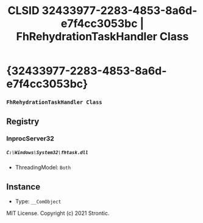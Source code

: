 ﻿---
title: "CLSID 32433977-2283-4853-8a6d-e7f4cc3053bc | FhRehydrationTaskHandler Class"
excerpt: What is COM-Object CLSID 32433977-2283-4853-8a6d-e7f4cc3053bc?
---

# {32433977-2283-4853-8a6d-e7f4cc3053bc}

### `FhRehydrationTaskHandler Class`

## Registry


### InprocServer32

##### `C:\Windows\System32\fhtask.dll`
* ThreadingModel: `Both`

## Instance

* Type: `__ComObject`

MIT License. Copyright (c) 2021 Strontic.


